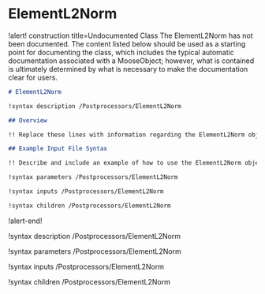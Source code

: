 # ElementL2Norm

!alert! construction title=Undocumented Class
The ElementL2Norm has not been documented. The content listed below should be used as a starting point for
documenting the class, which includes the typical automatic documentation associated with a
MooseObject; however, what is contained is ultimately determined by what is necessary to make the
documentation clear for users.

```markdown
# ElementL2Norm

!syntax description /Postprocessors/ElementL2Norm

## Overview

!! Replace these lines with information regarding the ElementL2Norm object.

## Example Input File Syntax

!! Describe and include an example of how to use the ElementL2Norm object.

!syntax parameters /Postprocessors/ElementL2Norm

!syntax inputs /Postprocessors/ElementL2Norm

!syntax children /Postprocessors/ElementL2Norm
```
!alert-end!

!syntax description /Postprocessors/ElementL2Norm

!syntax parameters /Postprocessors/ElementL2Norm

!syntax inputs /Postprocessors/ElementL2Norm

!syntax children /Postprocessors/ElementL2Norm
